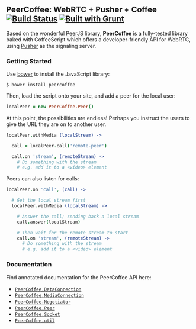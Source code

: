 ## PeerCoffee: WebRTC + Pusher + Coffee [![Build Status](https://travis-ci.org/voxxit/peercoffee.svg?branch=master)](https://travis-ci.org/voxxit/peercoffee) [![Built with Grunt](https://cdn.gruntjs.com/builtwith.png)](http://gruntjs.com/)

Based on the wonderful [PeerJS](http://peerjs.com) library, **PeerCoffee** is a fully-tested library baked with CoffeeScript which offers a developer-friendly API for WebRTC, using [Pusher](http://pusher.com) as the signaling server.

### Getting Started

Use [bower](http://bower.io) to install the JavaScript library:

    $ bower install peercoffee

Then, load the script onto your site, and add a peer for the local user:

```coffee
localPeer = new PeerCoffee.Peer()
```

At this point, the possibilities are endless! Perhaps you instruct the users to give the URL they are on to another user.

```coffee
localPeer.withMedia (localStream) ->

  call = localPeer.call('remote-peer')

  call.on 'stream', (remoteStream) ->
    # Do something with the stream
    # e.g. add it to a <video> element
```

Peers can also listen for calls:

```coffee
localPeer.on 'call', (call) ->

  # Get the local stream first
  localPeer.withMedia (localStream) ->

    # Answer the call; sending back a local stream
    call.answer(localStream)

    # Then wait for the remote stream to start
    call.on 'stream', (remoteStream) ->
      # Do something with the stream
      # e.g. add it to a <video> element
```

### Documentation

Find annotated documentation for the PeerCoffee API here:

- [`PeerCoffee.DataConnection`](http://voxxit.com/peercoffee/peer.html)
- [`PeerCoffee.MediaConnection`](http://voxxit.com/peercoffee/peer.html)
- [`PeerCoffee.Negotiator`](http://voxxit.com/peercoffee/peer.html)
- [`PeerCoffee.Peer`](http://voxxit.com/peercoffee/peer.html)
- [`PeerCoffee.Socket`](http://voxxit.com/peercoffee/socket.html)
- [`PeerCoffee.util`](http://voxxit.com/peercoffee/util.html)
